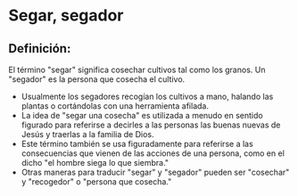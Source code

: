 # Segar, segador

## Definición: 

El término "segar" significa cosechar cultivos tal como los granos.  Un "segador" es la persona que cosecha el cultivo.

* Usualmente los segadores recogían los cultivos a mano, halando las plantas o cortándolas con una herramienta afilada.
* La idea de "segar una cosecha" es utilizada a menudo en sentido figurado para referirse a decirles a las personas las buenas nuevas de Jesús y traerlas a la familia de Dios.
* Este término también se usa figuradamente para referirse a las consecuencias que vienen de las acciones de una persona, como en el dicho "el hombre siega lo que siembra."
* Otras maneras para traducir "segar" y "segador" pueden ser "cosechar" y "recogedor" o "persona que cosecha."

